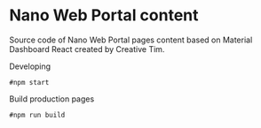 # Nano Web Portal content

Source code of Nano Web Portal pages content based on Material Dashboard React created by Creative Tim.

Developing

```
#npm start
```

Build production pages

```
#npm run build
```

